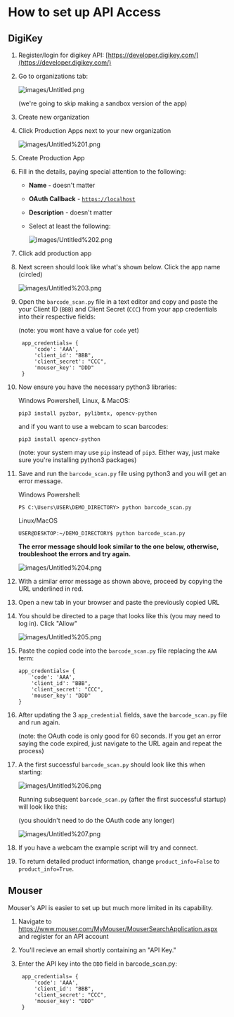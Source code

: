# How to set up API Access


## DigiKey

1. Register/login for digikey API: [https://developer.digikey.com/](https://developer.digikey.com/)
2. Go to organizations tab:

    ![images/Untitled.png](../images/Untitled.png)

    (we're going to skip making a sandbox version of the app)

3. Create new organization
4. Click Production Apps next to your new organization 

    ![images/Untitled%201.png](../images/Untitled%201.png)

5. Create Production App
6. Fill in the details, paying special attention to the following:
    - **Name** - doesn't matter
    - **OAuth Callback** - [`https://localhost`](https://localhost/)
    - **Description** - doesn't matter
    - Select at least the following:

        ![images/Untitled%202.png](../images/Untitled%202.png)

7. Click add production app
8. Next screen should look like what's shown below. Click the app name (circled)

    ![images/Untitled%203.png](../images/Untitled%203.png)

9. Open the `barcode_scan.py` file in a text editor and copy and paste the your Client ID (`BBB`) and Client Secret (`CCC`) from your app credentials into their respective fields:

    (note: you wont have a value for `code` yet)

        app_credentials= {
            'code': 'AAA',
            'client_id': "BBB",
            'client_secret': "CCC",
            'mouser_key': "DDD"
        }

10. Now ensure you have the necessary python3 libraries:

    Windows Powershell, Linux, & MacOS:

        pip3 install pyzbar, pylibmtx, opencv-python

    and if you want to use a webcam to scan barcodes:

        pip3 install opencv-python

    (note: your system may use `pip` instead of `pip3`. Either way, just make sure you're installing python3 packages)

11. Save and run the `barcode_scan.py` file using python3 and you will get an error message.

    Windows Powershell:

        PS C:\Users\USER\DEMO_DIRECTORY> python barcode_scan.py

    Linux/MacOS

        USER@DESKTOP:~/DEMO_DIRECTORY$ python barcode_scan.py

    **The error message should look similar to the one below, otherwise, troubleshoot the errors and try again.**

    ![images/Untitled%204.png](../images/Untitled%204.png)

12. With a similar error message as shown above, proceed by copying the URL underlined in red. 
13. Open a new tab in your browser and paste the previously copied URL
14. You should be directed to a page that looks like this (you may need to log in). Click "Allow"

    ![images/Untitled%205.png](../images/Untitled%205.png)

15. Paste the copied code into the `barcode_scan.py` file replacing the `AAA` term:

        app_credentials= {
            'code': 'AAA',
            'client_id': "BBB",
            'client_secret': "CCC",
            'mouser_key': "DDD"
        }

16. After updating the 3 `app_credential` fields, save the `barcode_scan.py` file and run again.

    (note: the OAuth code is only good for 60 seconds. If you get an error saying the code expired, just navigate to the URL again and repeat the process)

17. A the first successful `barcode_scan.py` should look like this when starting:

    ![images/Untitled%206.png](../images/Untitled%206.png)

    Running subsequent `barcode_scan.py` (after the first successful startup) will look like this:

    (you shouldn't need to do the OAuth code any longer)

    ![images/Untitled%207.png](../images/Untitled%207.png)

18. If you have a webcam the example script will try and connect.

19. To return detailed product information, change `product_info=False` to `product_info=True`.

## Mouser

Mouser's API is easier to set up but much more limited in its capability.

1. Navigate to https://www.mouser.com/MyMouser/MouserSearchApplication.aspx and register for an API account

2. You'll recieve an email shortly containing an "API Key."

3. Enter the API key into the `DDD` field in barcode_scan.py:

        app_credentials= {
            'code': 'AAA',
            'client_id': "BBB",
            'client_secret': "CCC",
            'mouser_key': "DDD"
        }


